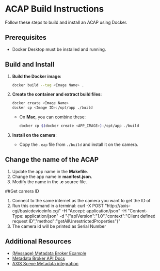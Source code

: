 # ACAP Build Instructions

Follow these steps to build and install an ACAP using Docker.

## Prerequisites

- Docker Desktop must be installed and running.

## Build and Install

1. **Build the Docker image:**

   ```bash
   docker build --tag <Image Name> .
   ```

2. **Create the container and extract build files:**

   ```bash
   docker create <Image Name>
   docker cp <Image ID>:/opt/app ./build
   ```

   - On **Mac**, you can combine these:
     ```bash
     docker cp $(docker create <APP_IMAGE>):/opt/app ./build
     ```

3. **Install on the camera**:
   - Copy the `.eap` file from `./build` and install it on the camera.

## Change the name of the ACAP

1. Update the app name in the **Makefile**.
2. Change the app name in **manifest.json**.
3. Modify the name in the **.c** source file.

##Get camera ID

1. Connect to the same internet as the camera you want to get the ID of
2. Run this command in a terminal: curl -X POST "http://<Camera IP>/axis-cgi/basicdeviceinfo.cgi" -H "Accept: application/json" -H "Content-Type: application/json" -d "{\"apiVersion\":\"1.0\",\"context\":\"Client defined request ID\",\"method\":\"getAllUnrestrictedProperties\"}"
3. The camera id will be printed as Serial Number

## Additional Resources

- [(Message) Metadata Broker Example](https://github.com/AxisCommunications/acap-native-sdk-examples/tree/main/message-broker)
- [Metadata Broker API Docs](https://axiscommunications.github.io/acap-documentation/docs/api/src/api/metadata-broker/html/standard_topics.html)
- [AXIS Scene Metadata integration](https://www.axis.com/developer-community/scene-metadata-integration)
